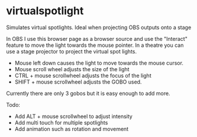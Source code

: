 # virtualspotlight
Simulates virtual spotlights. Ideal when projecting OBS outputs onto a stage

In OBS I use this browser page as a browser source and use the "Interact" feature to move the light towards the mouse pointer.
In a theatre you can use a stage projector to project the virtual spot lights.

- Mouse left down causes the light to move towards the mouse cursor.
- Mouse scroll wheel adjusts the size of the light
- CTRL + mouse scrollwheel adjusts the focus of the light
- SHIFT + mouse scrollwheel adjusts the GOBO used.

Currently there are only 3 gobos but it is easy enough to add more.

Todo:

- Add ALT + mouse scrollwheel to adjust intensity
- Add multi touch for multiple spotlights
- Add animation such as rotation and movement


